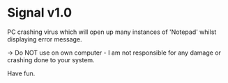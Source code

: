 # Signal v1.0

PC crashing virus which will open up many instances of 'Notepad' whilst displaying error message.

-> Do NOT use on own computer - I am not responsible for any damage or crashing done to your system.


Have fun.
